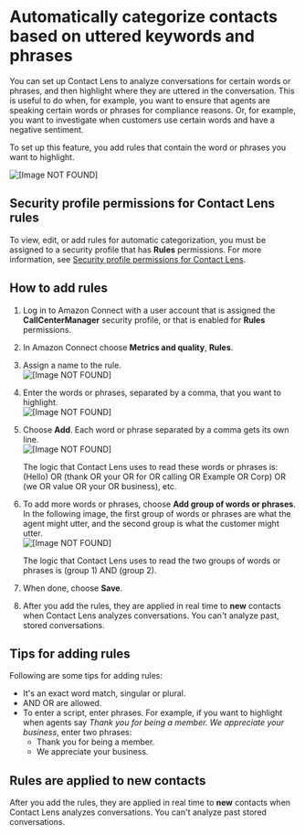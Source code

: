 # Automatically categorize contacts based on uttered keywords and phrases<a name="rules"></a>

You can set up Contact Lens to analyze conversations for certain words or phrases, and then highlight where they are uttered in the conversation\. This is useful to do when, for example, you want to ensure that agents are speaking certain words or phrases for compliance reasons\. Or, for example, you want to investigate when customers use certain words and have a negative sentiment\. 

To set up this feature, you add rules that contain the word or phrases you want to highlight\.

![\[Image NOT FOUND\]](http://docs.aws.amazon.com/connect/latest/adminguide/images/contact-lens-category-overview.png)

## Security profile permissions for Contact Lens rules<a name="permissions-for-rules"></a>

To view, edit, or add rules for automatic categorization, you must be assigned to a security profile that has **Rules** permissions\. For more information, see [Security profile permissions for Contact Lens](permissions-for-contact-lens.md)\.

## How to add rules<a name="add-category-rules"></a>

1. Log in to Amazon Connect with a user account that is assigned the **CallCenterManager** security profile, or that is enabled for **Rules** permissions\.

1. In Amazon Connect choose **Metrics and quality**, **Rules**\.

1. Assign a name to the rule\.  
![\[Image NOT FOUND\]](http://docs.aws.amazon.com/connect/latest/adminguide/images/contact-lens-add-category-rules.png)

1. Enter the words or phrases, separated by a comma, that you want to highlight\.  
![\[Image NOT FOUND\]](http://docs.aws.amazon.com/connect/latest/adminguide/images/contact-lens-add-category-rules-script.png)

1. Choose **Add**\. Each word or phrase separated by a comma gets its own line\.  
![\[Image NOT FOUND\]](http://docs.aws.amazon.com/connect/latest/adminguide/images/contact-lens-add-category-rules-script2.png)

   The logic that Contact Lens uses to read these words or phrases is: \(Hello\) OR \(thank OR your OR for OR calling OR Example OR Corp\) OR \(we OR value OR your OR business\), etc\.

1. To add more words or phrases, choose **Add group of words or phrases**\. In the following image, the first group of words or phrases are what the agent might utter, and the second group is what the customer might utter\.  
![\[Image NOT FOUND\]](http://docs.aws.amazon.com/connect/latest/adminguide/images/contact-lens-add-category-rules-script3.png)

   The logic that Contact Lens uses to read the two groups of words or phrases is \(group 1\) AND \(group 2\)\.

1. When done, choose **Save**\. 

1. After you add the rules, they are applied in real time to **new** contacts when Contact Lens analyzes conversations\. You can't analyze past, stored conversations\.

## Tips for adding rules<a name="tips-for-adding-rules"></a>

Following are some tips for adding rules:
+ It's an exact word match, singular or plural\.
+ AND OR are allowed\.
+ To enter a script, enter phrases\. For example, if you want to highlight when agents say *Thank you for being a member\. We appreciate your business*, enter two phrases: 
  + Thank you for being a member\.
  + We appreciate your business\.

## Rules are applied to new contacts<a name="rules-applied-to-new-contacts"></a>

After you add the rules, they are applied in real time to **new** contacts when Contact Lens analyzes conversations\. You can't analyze past stored conversations\.